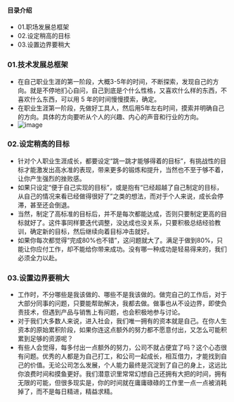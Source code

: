 #### 目录介绍
- 01.职场发展总框架
- 02.设定稍高的目标
- 03.设置边界要稍大



### 01.技术发展总框架
- 在自己职业生涯的第一阶段，大概3-5年的时间，不断探索，发现自己的方向。就是不停地扪心自问，自己到底是个什么性格，又喜欢什么样的东西，不喜欢什么东西，可以用 5 年的时间慢慢摸索，确定。
- 在职业生涯第一阶段，先做好工具人，然后用5年左右时间，摸索并明确自己的方向。具体的方向要听从个人的兴趣、内心的声音和行业的方向。
- ![image](https://static001.geekbang.org/resource/image/57/6e/579512f4026e0ec3cc13d891fa931e6e.png?wh=1920*1080)



### 02.设定稍高的目标
- 针对个人职业生涯成长，都要设定“跳一跳才能够得着的目标”，有挑战性的目标才能激发出高水准的表现，带来更多的锻炼和提升，当然也不至于够不着，让你产生强烈的挫败感。
- 如果只设定“便于自己实现的目标”，或是抱有“已经超越了自己制定的目标，从自己的情况来看已经做得很好了”之类的想法，而对于个人来说，成长会停滞，甚至还会倒退。
- 当然，制定了高标准的目标后，并不是每次都能达成，否则只要制定更高的目标就好了。这件事同样要迭代调整，没达成也没关系，只要积极总结经验教训，确定新的目标，然后继续向着目标冲击就好。
- 如果你每次都觉得“完成80%也不错”，这问题就大了。满足于做到80%，只能让你应付工作，却不能给你带来成功。没有哪一种成功是轻易得来的，我们必须全力以赴。



### 03.设置边界要稍大
- 工作时，不分哪些是我该做的、哪些不是我该做的。做完自己的工作后，对于大部分同事的问题，只要能帮助解决，我都去做。做事也从不设边界，即使负责技术，但遇到产品与销售上有问题，也会积极地参与讨论。
- 对于我们大多数人来说，进入社会，我们唯一拥有的资本就是自己。在你人生资本的原始累积阶段，如果你连这点额外的努力都不愿意付出，又怎么可能积累到足够的资源呢？
- 有些人会觉得，每多付出一点额外的努力，公司不就占便宜了吗？这个心态很有问题。优秀的人都是为自己打工，和公司一起成长，相互借力，才能找到自己的价值。无论公司怎么发展，个人能力最终是沉淀到了自己的身上，这远比你浪费时间和摸鱼更好。我们潜意识里常常幻想自己还拥有大把的时间，拥有无限的可能，但很多现实是，你的时间就在庸庸碌碌的工作里一点一点被消耗掉了，而不是每日精进，精益求精。














